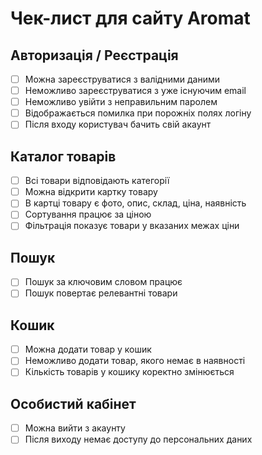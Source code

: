 # Чек-лист для сайту Aromat

## Авторизація / Реєстрація
- [ ] Можна зареєструватися з валідними даними
- [ ] Неможливо зареєструватися з уже існуючим email
- [ ] Неможливо увійти з неправильним паролем
- [ ] Відображається помилка при порожніх полях логіну
- [ ] Після входу користувач бачить свій акаунт

## Каталог товарів
- [ ] Всі товари відповідають категорії
- [ ] Можна відкрити картку товару
- [ ] В картці товару є фото, опис, склад, ціна, наявність
- [ ] Сортування працює за ціною
- [ ] Фільтрація показує товари у вказаних межах ціни

## Пошук
- [ ] Пошук за ключовим словом працює
- [ ] Пошук повертає релевантні товари

## Кошик
- [ ] Можна додати товар у кошик
- [ ] Неможливо додати товар, якого немає в наявності
- [ ] Кількість товарів у кошику коректно змінюється

## Особистий кабінет
- [ ] Можна вийти з акаунту
- [ ] Після виходу немає доступу до персональних даних
